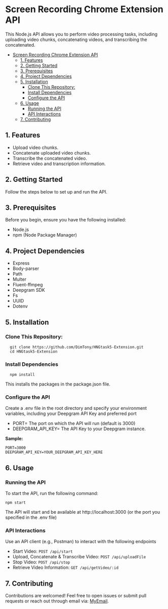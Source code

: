 # Screen Recording Chrome Extension API

This Node.js API allows you to perform video processing tasks, including uploading video chunks, concatenating videos, and transcribing the concatenated.

- [Screen Recording Chrome Extension API](#screen-recording-chrome-extension-api)
  - [1. Features](#1-features)
  - [2. Getting Started](#2-getting-started)
  - [3. Prerequisites](#3-prerequisites)
  - [4. Project Dependencies](#4-project-dependencies)
  - [5. Installation](#5-installation)
    - [Clone This Repository:](#clone-this-repository)
    - [Install Dependencies](#install-dependencies)
    - [Configure the API](#configure-the-api)
  - [6. Usage](#6-usage)
    - [Running the API](#running-the-api)
    - [API Interactions](#api-interactions)
  - [7. Contributing](#7-contributing)

## 1. Features

- Upload video chunks.
- Concatenate uploaded video chunks.
- Transcribe the concatenated video.
- Retrieve video and transcription information.

## 2. Getting Started

Follow the steps below to set up and run the API.

## 3. Prerequisites

Before you begin, ensure you have the following installed:

- Node.js
- npm (Node Package Manager)

## 4. Project Dependencies

- Express
- Body-parser
- Path
- Multer
- Fluent-ffmpeg
- Deepgram SDK
- Fs
- UUID
- Dotenv

## 5. Installation
### Clone This Repository:
```
  git clone https://github.com/DimTony/HNGtask5-Extension.git
  cd HNGtask5-Extension
```


### Install Dependencies
```
  npm install
```
  This installs the packages in the package.json file.

### Configure the API

  Create a .env file in the root directory and specify your environment variables, including your Deepgram API Key and preferred port

  - PORT= The port on which the API will run (default is 3000)
  - DEEPGRAM_API_KEY= The API Key to your Deepgram instance.

  **Sample:**
  ```
  PORT=3000
  DEEPGRAM_API_KEY=YOUR_DEEPGRAM_API_KEY_HERE
  ``` 


        

## 6. Usage

### Running the API
  To start the API, run the following command:

  ```
  npm start
  ```
  The API will start and be available at http://localhost:3000 (or the port you specified in the .env file)

### API Interactions

  Use an API client (e.g., Postman) to interact with the following endpoints

  - Start Video: `POST /api/start`
  - Upload, Concatenate & Transcribe Video: `POST /api/uploadFile`
  - Stop Video: `POST /api/stop`
  - Retrieve Video Information: `GET /api/getVideo/:id`

## 7. Contributing

Contributions are welcomed! Feel free to open issues or submit pull requests or reach out through email via: [MyEmail](mailto:dhymyantt1@gmail.com).
